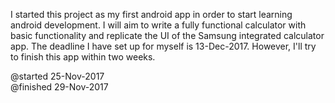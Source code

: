 I started this project as my first android app in order to start
learning android development. I will aim to write a fully functional
calculator with basic functionality and replicate the UI of the Samsung
integrated calculator app. The deadline I have set up for myself is 13-Dec-2017.
However, I'll try to finish this app within two weeks.

@started  25-Nov-2017 <br>
@finished 29-Nov-2017
